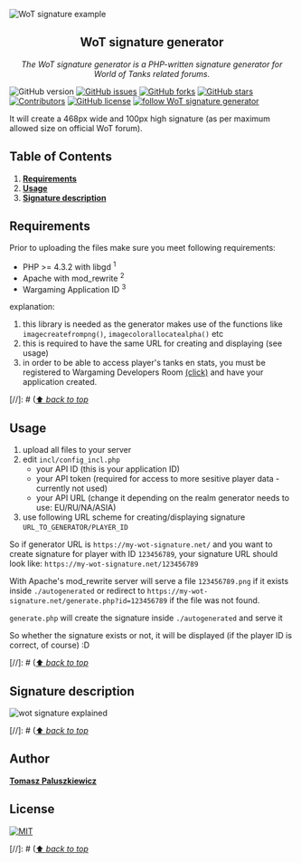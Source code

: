 ![WoT signature example](https://github.com/tomaski/WoT-signature-generator/blob/master/img/signature-example.jpg)

<h2 align="center">WoT signature generator</h2>

<p align="center">
  <em>The WoT signature generator is a PHP-written signature generator for World of Tanks related forums.</em>
</p>

![GitHub version](https://img.shields.io/github/tag/tomaski/WoT-signature-generator.svg)
[![GitHub issues](https://img.shields.io/github/issues/tomaski/WoT-signature-generator.svg)](https://github.com/tomaski/WoT-signature-generator/issues)
[![GitHub forks](https://img.shields.io/github/forks/tomaski/WoT-signature-generator.svg)](https://github.com/tomaski/WoT-signature-generator/network)
[![GitHub stars](https://img.shields.io/github/stars/tomaski/WoT-signature-generator.svg)](https://github.com/tomaski/WoT-signature-generator/stargazers)
[![Contributors](https://img.shields.io/github/contributors/tomaski/WoT-signature-generator.svg)](https://github.com/tomaski/WoT-signature-generator/graphs/contributors)
[![GitHub license](https://img.shields.io/github/license/tomaski/WoT-signature-generator.svg)](https://github.com/tomaski/WoT-signature-generator/blob/master/LICENSE)
[![follow WoT signature generator](https://img.shields.io/badge/WoT_signature_generator-follow-brightgreen.svg)](https://github.com/tomaski/WoT-signature-generator/subscription/)

It will create a 468px wide and 100px high signature (as per maximum allowed size on official WoT forum). 

## Table of Contents

1. **[Requirements](#requirements)**
2. **[Usage](#usage)**
3. **[Signature description](#signature-description)**


## Requirements

Prior to uploading the files make sure you meet following requirements:
 - PHP >= 4.3.2 with libgd <sup>1</sup>
 - Apache with mod_rewrite <sup>2</sup>
 - Wargaming Application ID <sup>3</sup>
 
 explanation:
   1. this library is needed as the generator makes use of the functions like `imagecreatefrompng()`, `imagecolorallocatealpha()` etc
   2. this is required to have the same URL for creating and displaying (see usage)
   3. in order to be able to access player's tanks en stats, 
 you must be registered to Wargaming Developers Room [(click)](https://developers.wargaming.net/) and have your application created.
 
[//]: # ([⬆ *back to top*](#table-of-contents)


## Usage

  1. upload all files to your server
  2. edit `incl/config_incl.php`
     - your API ID (this is your application ID)
     - your API token (required for access to more sesitive player data - currently not used)
     - your API URL (change it depending on the realm generator needs to use: EU/RU/NA/ASIA)
  3. use following URL scheme for creating/displaying signature `URL_TO_GENERATOR/PLAYER_ID`
  
  
  So if generator URL is `https://my-wot-signature.net/` and you want to create signature for player with ID `123456789`, your signature URL should look like: `https://my-wot-signature.net/123456789`
  
  With Apache's mod_rewrite server will serve a file `123456789.png` if it exists inside `./autogenerated` or redirect to  `https://my-wot-signature.net/generate.php?id=123456789` if the file was not found.
  
  `generate.php` will create the signature inside `./autogenerated` and serve it
  
  So whether the signature exists or not, it will be displayed (if the player ID is correct, of course) :D


[//]: # ([⬆ *back to top*](#table-of-contents)


## Signature description

![wot signature explained](https://github.com/tomaski/WoT-signature-generator/blob/master/img/signature-explained.jpg)

[//]: # ([⬆ *back to top*](#table-of-contents)


## Author

**[Tomasz Paluszkiewicz](https://github.com/tomaski)**


## License

[![MIT](https://upload.wikimedia.org/wikipedia/commons/thumb/0/0b/License_icon-mit-2.svg/32px-License_icon-mit-2.svg.png)](https://github.com/tomaski/WoT-signature-generator/blob/master/LICENSE)

[//]: # ([⬆ *back to top*](#table-of-contents)
